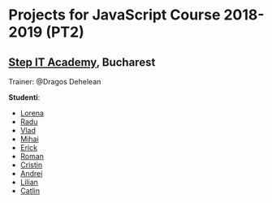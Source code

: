# Projects for JavaScript Course 2018-2019 (PT2)
## [Step IT Academy](https://itstep.ro/), Bucharest 
Trainer: @Dragos Dehelean

**Studenti**:

* [Lorena](https://github.com/Lorena4/JavaScript-Projects) 
* [Radu]()
* [Vlad](https://github.com/meemknight)
* [Mihai]()
* [Erick](https://github.com/andreaserick/JavaScript-Projects)
* [Roman]()
* [Cristin](https://github.com/GhihanisCristin/StepIT_webdev_projects.git)
* [Andrei](https://github.com/ctrlAndrei/JavaScript-Projects)
* [Lilian](https://github.com/LilianMiron/JavaScript-projects.git)
* [Catlin]()
